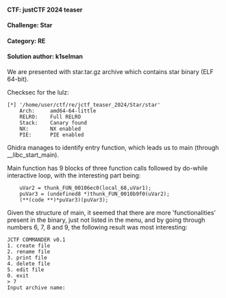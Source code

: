#### CTF: justCTF 2024 teaser
#### Challenge: Star
#### Category: RE
#### Solution author: k1selman

We are presented with star.tar.gz archive which contains star binary (ELF 64-bit).

Checksec for the lulz:
```
[*] '/home/user/ctf/re/jctf_teaser_2024/Star/star'
    Arch:     amd64-64-little
    RELRO:    Full RELRO
    Stack:    Canary found
    NX:       NX enabled
    PIE:      PIE enabled
```
Ghidra manages to identify entry function, which leads us to main (through __libc_start_main).

Main function has 9 blocks of three function calls followed by do-while interactive loop, with the interesting part being:
```
    uVar2 = thunk_FUN_00106ec0(local_68,uVar1);
    puVar3 = (undefined8 *)thunk_FUN_0010b9f0(uVar2);
    (**(code **)*puVar3)(puVar3);
```

Given the structure of main, it seemed that there are more 'functionalities' present in the binary, just not listed in the menu, and by
going through numbers 6, 7, 8 and 9, the following result was most interesting:

```
JCTF COMMANDER v0.1
1. create file
2. rename file
3. print file
4. delete file
5. edit file
0. exit
> 7
Input archive name:
```
